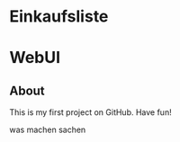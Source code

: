 # Einkaufsliste

# WebUI

## About
This is my first project on GitHub. Have fun!

was machen sachen

